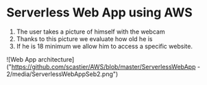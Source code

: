# Serverless Web App using AWS

1) The user takes a picture of himself with the webcam
2) Thanks to this picture we evaluate how old he is
3) If he is 18 minimum we allow him to access a specific website.

![Web App architecture]("https://github.com/scastier/AWS/blob/master/ServerlessWebApp - 2/media/ServerlessWebAppSeb2.png")
